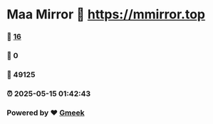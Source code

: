 # Maa Mirror :link: https://mmirror.top 
### :page_facing_up: [16](https://mmirror.top/tag.html) 
### :speech_balloon: 0 
### :hibiscus: 49125 
### :alarm_clock: 2025-05-15 01:42:43 
### Powered by :heart: [Gmeek](https://github.com/Meekdai/Gmeek)
